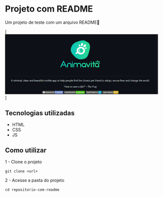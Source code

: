 # Projeto com README
Um projeto de teste com um arquivo README🚀

[<img src="./tela.gif" alt="gif da tela inicial do projeto">]

## Tecnologias utilizadas
- HTML
- CSS
- JS

## Como utilizar 

1 - Clone o projeto
```
git clone <url>
```

2 - Acesse a pasta do projeto
```
cd repositorio-com-readme
```

